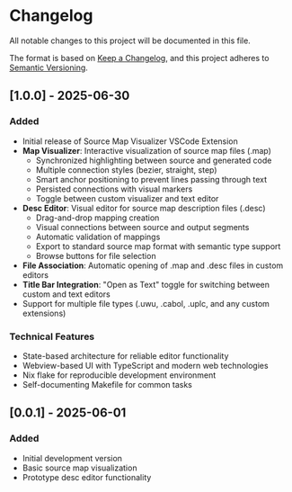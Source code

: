 # Changelog

All notable changes to this project will be documented in this file.

The format is based on [Keep a Changelog](https://keepachangelog.com/en/1.0.0/),
and this project adheres to [Semantic Versioning](https://semver.org/spec/v2.0.0.html).

## [1.0.0] - 2025-06-30

### Added
- Initial release of Source Map Visualizer VSCode Extension
- **Map Visualizer**: Interactive visualization of source map files (.map)
  - Synchronized highlighting between source and generated code
  - Multiple connection styles (bezier, straight, step)
  - Smart anchor positioning to prevent lines passing through text
  - Persisted connections with visual markers
  - Toggle between custom visualizer and text editor
- **Desc Editor**: Visual editor for source map description files (.desc)
  - Drag-and-drop mapping creation
  - Visual connections between source and output segments
  - Automatic validation of mappings
  - Export to standard source map format with semantic type support
  - Browse buttons for file selection
- **File Association**: Automatic opening of .map and .desc files in custom editors
- **Title Bar Integration**: "Open as Text" toggle for switching between custom and text editors
- Support for multiple file types (.uwu, .cabol, .uplc, and any custom extensions)

### Technical Features
- State-based architecture for reliable editor functionality
- Webview-based UI with TypeScript and modern web technologies
- Nix flake for reproducible development environment
- Self-documenting Makefile for common tasks

## [0.0.1] - 2025-06-01

### Added
- Initial development version
- Basic source map visualization
- Prototype desc editor functionality